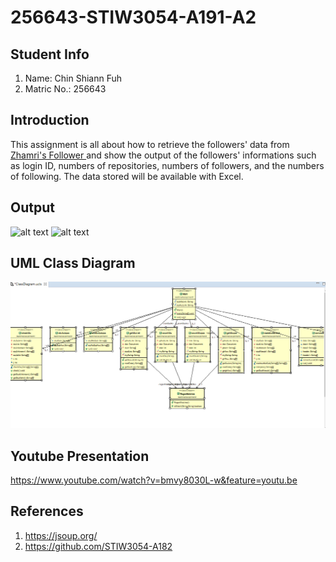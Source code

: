 # 256643-STIW3054-A191-A2
## Student Info
1. Name: Chin Shiann Fuh
2. Matric No.: 256643

## Introduction
This assignment is all about how to retrieve the followers' data from <a href="https://github.com/zhamri?tab=followers" target="_blank">Zhamri's Follower </a>and show the output of the followers' informations such as login ID, numbers of repositories, numbers of followers, and the numbers of following. The data stored will be available with Excel.

## Output
![alt text](https://github.com/chinsfuh/2566432-STIW3054-A191-A1/blob/master/realtimeAssignment1/Capture1.PNG)
![alt text](https://github.com/chinsfuh/2566432-STIW3054-A191-A1/blob/master/realtimeAssignment1/Capture2.PNG)

## UML Class Diagram
![alt text](https://github.com/chinsfuh/256643-STIW3054-A191-A1/blob/master/realtimeAssignment1/classDiagram.PNG)

## Youtube Presentation
https://www.youtube.com/watch?v=bmvy8030L-w&feature=youtu.be

## References
1. https://jsoup.org/
2. https://github.com/STIW3054-A182
